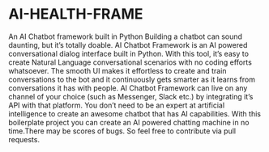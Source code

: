# AI-HEALTH-FRAME
An AI Chatbot framework built in Python Building a chatbot can sound daunting, but it’s totally doable. AI Chatbot Framework is an AI powered conversational dialog interface built in Python. With this tool, it’s easy to create Natural Language conversational scenarios with no coding efforts whatsoever. The smooth UI makes it effortless to create and train conversations to the bot and it continuously gets smarter as it learns from conversations it has with people. AI Chatbot Framework can live on any channel of your choice (such as Messenger, Slack etc.) by integrating it’s API with that platform.  You don’t need to be an expert at artificial intelligence to create an awesome chatbot that has AI capabilities. With this boilerplate project you can create an AI powered chatting machine in no time.There may be scores of bugs. So feel free to contribute via pull requests.
